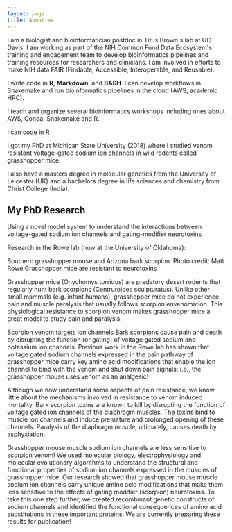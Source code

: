```yaml
---
layout: page
title: About me
---
```


<span class="fa fa-flask about-icon"></span>
I am a biologist and bioinformatician postdoc in Titus Brown's lab at UC Davis. I am working as part of the NIH Common Fund Data Ecosystem's training and engagement team to develop bioinformatics pipelines and training resources for researchers and clinicians. I am involved in efforts to make NIH data FAIR (Findable, Accessible, Interoperable, and Reusable).

I write code in <strong>R</strong>, <strong>Markdown</strong>, and <strong>BASH</strong>. I can develop workflows in Snakemake and run bioinformatics pipelines in the cloud (AWS, academic HPC).

I teach and organize several bioinformatics workshops including ones about AWS, Conda, Snakemake and R. 

<span class="fa fa-code about-icon"></span>
I can code in R

<span class="fa fa-graduation-cap about-icon"></span>
I got my PhD at Michigan State University (2018) where I studied venom resistant voltage-gated sodium ion channels in wild rodents called grasshopper mice.

<span class="fa fa-graduation-cap about-icon"></span>
I also have a masters degree in molecular genetics from the University of Leicester (UK) and a bachelors degree in life sciences and chemistry from Christ College (India).



## My PhD Research

Using a novel model system to understand the interactions between voltage-gated sodium ion channels and gating-modifier neurotoxins

Research in the Rowe lab (now at the University of Oklahoma):

Southern grasshopper mouse and Arizona bark scorpion. Photo credit: Matt Rowe
Grasshopper mice are resistant to neurotoxins



Grasshopper mice (Onychomys torridus) are predatory desert rodents that regularly hunt bark scorpions (Centruroides sculpturatus). Unlike other small mammals (e.g. infant humans), grasshopper mice do not experience pain and muscle paralysis that usually follows scorpion envenomation. This physiological resistance to scorpion venom makes grasshopper mice a great model to study pain and paralysis.

Scorpion venom targets ion channels
Bark scorpions cause pain and death by disrupting the function (or gating) of voltage gated sodium and potassium ion channels. Previous work in the Rowe lab has shown that voltage gated sodium channels expressed in the pain pathway of grasshopper mice carry key amino acid modifications that enable the ion channel to bind with the venom and shut down pain signals; i.e., the grasshopper mouse uses venom as an analgesic!

Although we now understand some aspects of pain resistance, we know little about the mechanisms involved in resistance to venom induced mortality. Bark scorpion toxins are known to kill by disrupting the function of voltage gated ion channels of the diaphragm muscles. The toxins bind to muscle ion channels and induce premature and prolonged opening of these channels. Paralysis of the diaphragm muscle, ultimately, causes  death by asphyxiation.

Grasshopper mouse muscle sodium ion channels are less sensitive to scorpion venom!
We used molecular biology, electrophysiology and molecular evolutionary algorithms to understand the structural and functional properties of sodium ion channels expressed in the muscles of grasshopper mice. Our research showed that grasshopper mouse muscle sodium ion channels carry unique amino acid modifications that make them less sensitive to the effects of gating modifier (scorpion) neurotoxins. To take this one step further, we created recombinant genetic constructs of sodium channels and identified the functional consequences of amino acid substitutions in these important proteins. We are currently preparing these results for publication!

